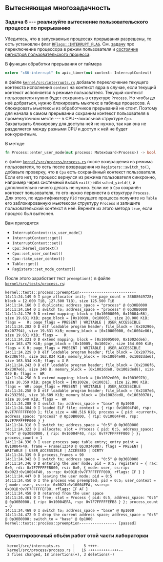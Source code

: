 ## Вытесняющая многозадачность

### Задача 6 --- реализуйте вытеснение пользовательского процесса по прерыванию

Убедитесь, что в запускаемых процессах прерывания разрешены,
то есть установлен флаг
[`RFlags::INTERRUPT_FLAG`](../../doc/ku/process/registers/struct.RFlags.html#associatedconstant.INTERRUPT_FLAG).
См.
[задачу](../../lab/book/3-process-3-user-mode.html#%D0%97%D0%B0%D0%B4%D0%B0%D1%87%D0%B0-2--%D0%BF%D0%B5%D1%80%D0%B5%D0%BA%D0%BB%D1%8E%D1%87%D0%B5%D0%BD%D0%B8%D0%B5-%D0%BF%D1%80%D0%BE%D1%86%D0%B5%D1%81%D1%81%D0%BE%D1%80%D0%B0-%D0%B2-%D1%80%D0%B5%D0%B6%D0%B8%D0%BC-%D0%BF%D0%BE%D0%BB%D1%8C%D0%B7%D0%BE%D0%B2%D0%B0%D1%82%D0%B5%D0%BB%D1%8F-%D0%B8-%D0%B2%D0%BE%D0%B7%D0%B2%D1%80%D0%B0%D1%82-%D0%B8%D0%B7-%D0%BD%D0%B5%D0%B3%D0%BE)
про переключение процессора в режим пользователя и
[состояние регистров пользовательского процесса](../../lab/book/3-process-3-user-mode.html#%D0%A1%D0%BE%D1%81%D1%82%D0%BE%D1%8F%D0%BD%D0%B8%D0%B5-%D1%80%D0%B5%D0%B3%D0%B8%D1%81%D1%82%D1%80%D0%BE%D0%B2-%D0%BF%D0%BE%D0%BB%D1%8C%D0%B7%D0%BE%D0%B2%D0%B0%D1%82%D0%B5%D0%BB%D1%8C%D1%81%D0%BA%D0%BE%D0%B3%D0%BE-%D0%BF%D1%80%D0%BE%D1%86%D0%B5%D1%81%D1%81%D0%B0).

В функции обработки прерывания от таймера
```rust
extern "x86-interrupt" fn apic_timer(mut context: InterruptContext)
```

в файле [`kernel/src/interrupts.rs`](https://gitlab.com/sergey-v-galtsev/nikka-public/-/blob/master/kernel/src/interrupts.rs)
добавьте переключение текущего контекста исполнения `context` на контекст ядра в случае, если текущий контекст исполняется в режиме пользователя.
Текущий контекст пользователя нужно будет сохранить в структуре `Process`.
Но чтобы до неё добраться, нужно блокировать мьютекс в таблице процессов.
А блокировать мьютексы из обработчиков прерываний не стоит.
Поэтому для начала в самом прерывании сохраним контекст пользователя в промежуточном месте ---
в CPU--локальной структуре `Cpu`.
Захватывать блокировку для доступа ней не нужно, так как она не разделяется между разными CPU и доступ к ней не будет конкурентным.

В методе
```rust
fn Process::enter_user_mode(mut process: MutexGuard<Process>) -> bool
```

в файле [`kernel/src/process/process.rs`](https://gitlab.com/sergey-v-galtsev/nikka-public/-/blob/master/kernel/src/process/process.rs)
после возвращения из режима пользователя, то есть после возвращения из `Registers::switch_to()`,
добавьте проверку, что в `Cpu` есть сохранённый контекст пользователя.
Если его нет, то процесс вернулся из режима пользователя синхронно, например через системный вызов
`exit()` или `sched_yield()`, и дополнительно ничего делать не нужно.
Если же в `Cpu` сохранён контекст пользователя, то его нужно перенести в структуру `Process`.
Для этого, по идентификатору `Pid` текущего процесса получите из `Table` его заблокированную мьютексом структуру
`Process` и запишите пользовательский контекст в неё.
Верните из этого метода `true`, если процесс был вытеснен.

Вам пригодятся

- `InterruptContext::is_user_mode()`
- `InterruptContext::get()`
- `InterruptContext::set()`
- `Cpu::kernel_context()`
- `Cpu::set_user_context()`
- `Cpu::take_user_context()`
- `Table::get()`
- `Registers::set_mode_context()`

После этого заработает тест `preemption()` в файле [`kernel/src/tests/process.rs`](https://gitlab.com/sergey-v-galtsev/nikka-public/-/blob/master/kernel/src/tests/process.rs):

```console
kernel::tests::process::preemption--------------------------
14:11:24.149 0 I page allocator init; free_page_count = 33688649728; block = [2.000 TiB, 127.500 TiB), size 125.500 TiB
14:11:24.160 0 I duplicate; address_space = "process" @ 0p30B0000
14:11:24.164 0 I switch to; address_space = "process" @ 0p30B0000
14:11:24.176 0 D extend mapping; block = [0x10000000, 0x10004e86), size 19.631 KiB; page_block = [0x10000, 0x10005), size 20.000 KiB; flags =   R; page_flags = PRESENT | WRITABLE | USER_ACCESSIBLE
14:11:24.202 0 D elf loadable program header; file_block = [0x20290e, 0x207794), size 19.631 KiB; memory_block = [0x10000000, 0x10004e86), size 19.631 KiB; flags =   R
14:11:24.221 0 D extend mapping; block = [0x10005000, 0x1002dde6), size 163.475 KiB; page_block = [0x10005, 0x1002e), size 164.000 KiB; flags = X R; page_flags = PRESENT | WRITABLE | USER_ACCESSIBLE
14:11:24.229 0 D elf loadable program header; file_block = [0x20779e, 0x2306f4), size 163.834 KiB; memory_block = [0x10004e90, 0x1002dde6), size 163.834 KiB; flags = X R
14:11:24.243 0 D elf loadable program header; file_block = [0x2306f6, 0x2307e6), size 240 B; memory_block = [0x1002dde8, 0x1002ded8), size 240 B; flags =  WR
14:11:24.250 0 D extend mapping; block = [0x1002e000, 0x10030970), size 10.359 KiB; page_block = [0x1002e, 0x10031), size 12.000 KiB; flags =  WR; page_flags = PRESENT | WRITABLE | USER_ACCESSIBLE
14:11:24.258 0 D elf loadable program header; file_block = [0x2307e6, 0x233256), size 10.609 KiB; memory_block = [0x1002ded8, 0x10030970), size 10.648 KiB; flags =  WR
14:11:24.288 0 I switch to; address_space = "base" @ 0p1000
14:11:24.304 0 I loaded ELF file; context = { rip: 0v10004F40, rsp: 0v7F7FFFFFF000 }; file_size = 408.516 KiB; process = { pid: <current>, address_space: "process" @ 0p30B0000, { rip: 0v10004F40, rsp: 0v7F7FFFFFF000 } }
14:11:24.318 0 I switch to; address_space = "0:5" @ 0p30B0000
14:11:24.323 0 I allocate; slot = Process { pid: 0:5, address_space: "0:5" @ 0p30B0000, { rip: 0v10004F40, rsp: 0v7F7FFFFFF000 } }; process_count = 1
14:11:24.330 0 I user process page table entry; entry_point = 0v10004F40; frame = Frame(12340 @ 0p3034000); flags = PRESENT | WRITABLE | USER_ACCESSIBLE | ACCESSED | DIRTY
14:11:24.339 0 D process_frames = 90
14:11:24.342 0 I switch to; address_space = "0:5" @ 0p30B0000
14:11:24.346 0 D entering the user mode; pid = 0:5; registers = { rax: 0x0, rdi: 0x7F7FFFFEB000, rsi: 0x0, { mode: user, cs:rip: 0x0023:0v10004F40, ss:rsp: 0x001B:0v7F7FFFFFF000, rflags: IF } }
14:11:24.447 0 D leaving the user mode; pid = 0:5
14:11:24.450 0 I the process was preempted; pid = 0:5; user_context = { mode: user, cs:rip: 0x0023:0v10004EFA, ss:rsp: 0x001B:0v7F7FFFFFEFB8, rflags: IF AF }
14:11:24.458 0 D returned from the user space
14:11:24.461 0 I free; slot = Process { pid: 0:5, address_space: "0:5" @ 0p30B0000, { rip: 0v10004EFA, rsp: 0v7F7FFFFFEFB8 } }; process_count = 0
14:11:24.469 0 I switch to; address_space = "base" @ 0p1000
14:11:24.472 0 I drop the current address space; address_space = "0:5" @ 0p30B0000; switch_to = "base" @ 0p1000
kernel::tests::process::preemption----------------- [passed]
```


### Ориентировочный объём работ этой части лабораторки

```console
 kernel/src/interrupts.rs      |    5 ++++-
 kernel/src/process/process.rs |   16 ++++++++++++++--
 2 files changed, 18 insertions(+), 3 deletions(-)
```
